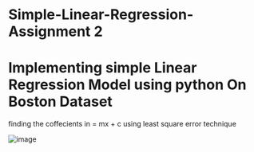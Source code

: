 # Simple-Linear-Regression-Assignment 2
# Implementing simple Linear Regression Model using python On Boston Dataset

finding the coffecients in = mx + c using least square error technique

![image](https://user-images.githubusercontent.com/17765258/47970318-7eab5100-e08c-11e8-83ed-bb1225060bf7.png)
